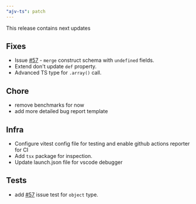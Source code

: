 ```yaml
---
"ajv-ts": patch
---
```


This release contains next updates

## Fixes

- Issue [#57](https://github.com/vitalics/ajv-ts/issues/57) - `merge` construct schema with `undefined` fields.
- Extend don't update `def` property.
- Advanced TS type for `.array()` call.

## Chore

- remove benchmarks for now
- add more detailed bug report template

## Infra

- Configure vitest config file for testing and enable github actions reporter for CI
- Add `tsx` package for inspection.
- Update launch.json file for vscode debugger

## Tests

- add [#57](https://github.com/vitalics/ajv-ts/issues/57) issue test for `object` type.
